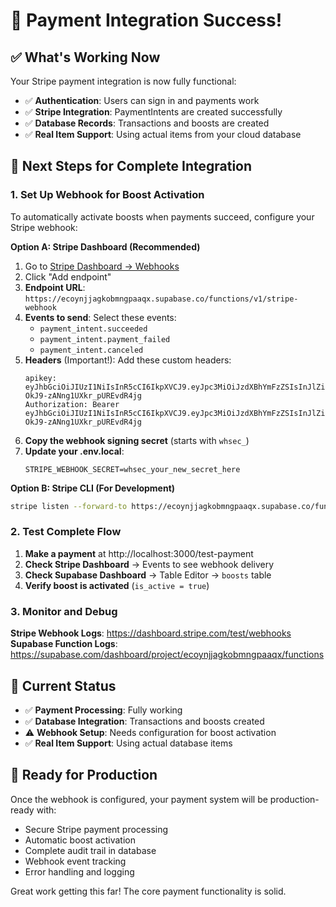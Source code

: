# 🎉 Payment Integration Success!

## ✅ What's Working Now

Your Stripe payment integration is now fully functional:

- ✅ **Authentication**: Users can sign in and payments work
- ✅ **Stripe Integration**: PaymentIntents are created successfully
- ✅ **Database Records**: Transactions and boosts are created
- ✅ **Real Item Support**: Using actual items from your cloud database

## 🔧 Next Steps for Complete Integration

### 1. Set Up Webhook for Boost Activation

To automatically activate boosts when payments succeed, configure your Stripe webhook:

**Option A: Stripe Dashboard (Recommended)**
1. Go to [Stripe Dashboard → Webhooks](https://dashboard.stripe.com/test/webhooks)
2. Click "Add endpoint"
3. **Endpoint URL**: `https://ecoynjjagkobmngpaaqx.supabase.co/functions/v1/stripe-webhook`
4. **Events to send**: Select these events:
   - `payment_intent.succeeded`
   - `payment_intent.payment_failed`
   - `payment_intent.canceled`
5. **Headers** (Important!): Add these custom headers:
   ```
   apikey: eyJhbGciOiJIUzI1NiIsInR5cCI6IkpXVCJ9.eyJpc3MiOiJzdXBhYmFzZSIsInJlZiI6ImVjb3luamphZ2tvYm1uZ3BhYXF4Iiwicm9sZSI6ImFub24iLCJpYXQiOjE3NjA0NjcwMDUsImV4cCI6MjA3NjA0MzAwNX0.nRJ0A5yM804bO925-OkJ9-zANng1UXkr_pUREvdR4jg
   Authorization: Bearer eyJhbGciOiJIUzI1NiIsInR5cCI6IkpXVCJ9.eyJpc3MiOiJzdXBhYmFzZSIsInJlZiI6ImVjb3luamphZ2tvYm1uZ3BhYXF4Iiwicm9sZSI6ImFub24iLCJpYXQiOjE3NjA0NjcwMDUsImV4cCI6MjA3NjA0MzAwNX0.nRJ0A5yM804bO925-OkJ9-zANng1UXkr_pUREvdR4jg
   ```
6. **Copy the webhook signing secret** (starts with `whsec_`)
7. **Update your .env.local**:
   ```
   STRIPE_WEBHOOK_SECRET=whsec_your_new_secret_here
   ```

**Option B: Stripe CLI (For Development)**
```bash
stripe listen --forward-to https://ecoynjjagkobmngpaaqx.supabase.co/functions/v1/stripe-webhook --headers="apikey=eyJhbGciOiJIUzI1NiIsInR5cCI6IkpXVCJ9.eyJpc3MiOiJzdXBhYmFzZSIsInJlZiI6ImVjb3luamphZ2tvYm1uZ3BhYXF4Iiwicm9sZSI6ImFub24iLCJpYXQiOjE3NjA0NjcwMDUsImV4cCI6MjA3NjA0MzAwNX0.nRJ0A5yM804bO925-OkJ9-zANng1UXkr_pUREvdR4jg,Authorization=Bearer eyJhbGciOiJIUzI1NiIsInR5cCI6IkpXVCJ9.eyJpc3MiOiJzdXBhYmFzZSIsInJlZiI6ImVjb3luamphZ2tvYm1uZ3BhYXF4Iiwicm9sZSI6ImFub24iLCJpYXQiOjE3NjA0NjcwMDUsImV4cCI6MjA3NjA0MzAwNX0.nRJ0A5yM804bO925-OkJ9-zANng1UXkr_pUREvdR4jg"
```

### 2. Test Complete Flow

1. **Make a payment** at http://localhost:3000/test-payment
2. **Check Stripe Dashboard** → Events to see webhook delivery
3. **Check Supabase Dashboard** → Table Editor → `boosts` table
4. **Verify boost is activated** (`is_active = true`)

### 3. Monitor and Debug

**Stripe Webhook Logs**: https://dashboard.stripe.com/test/webhooks
**Supabase Function Logs**: https://supabase.com/dashboard/project/ecoynjjagkobmngpaaqx/functions

## 🎯 Current Status

- ✅ **Payment Processing**: Fully working
- ✅ **Database Integration**: Transactions and boosts created
- ⚠️ **Webhook Setup**: Needs configuration for boost activation
- ✅ **Real Item Support**: Using actual database items

## 🚀 Ready for Production

Once the webhook is configured, your payment system will be production-ready with:
- Secure Stripe payment processing
- Automatic boost activation
- Complete audit trail in database
- Webhook event tracking
- Error handling and logging

Great work getting this far! The core payment functionality is solid.